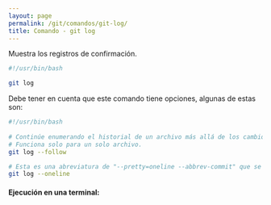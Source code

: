 ```yaml
---
layout: page
permalink: /git/comandos/git-log/
title: Comando - git log
---
```


Muestra los registros de confirmación.

``` bash
#!/usr/bin/bash

git log
```

Debe tener en cuenta que este comando tiene opciones, algunas de estas son:

``` bash
#!/usr/bin/bash
 
# Continúe enumerando el historial de un archivo más allá de los cambios de nombre. 
# Funciona solo para un solo archivo.
git log --follow

# Esta es una abreviatura de "--pretty=oneline --abbrev-commit" que se usan juntos
git log --oneline
```

#### Ejecución en una terminal:    